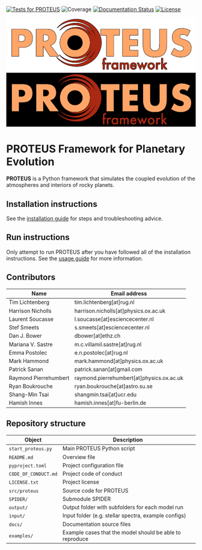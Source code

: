 [![Tests for PROTEUS](https://github.com/FormingWorlds/PROTEUS/actions/workflows/tests.yaml/badge.svg)](https://github.com/FormingWorlds/PROTEUS/actions/workflows/tests.yaml)
![Coverage](https://gist.githubusercontent.com/stefsmeets/b4ee7dab92e20644bcb3a5ad09f71165/raw/covbadge.svg)
[![Documentation Status](https://readthedocs.org/projects/fwl-proteus/badge/?version=latest)](https://fwl-proteus.readthedocs.io/en/latest/?badge=latest)
[![License](https://img.shields.io/badge/License-Apache_2.0-blue.svg)](https://opensource.org/licenses/Apache-2.0)

![PROTEUS banner](https://raw.githubusercontent.com/FormingWorlds/PROTEUS/main/docs/images/PROTEUS_white.png#gh-light-mode-only)
![PROTEUS banner](https://raw.githubusercontent.com/FormingWorlds/PROTEUS/main/docs/images/PROTEUS_black.png#gh-dark-mode-only)

# PROTEUS Framework for Planetary Evolution

**PROTEUS** is a Python framework that simulates the coupled evolution
of the atmospheres and interiors of rocky planets.

## Installation instructions

See the [installation guide](https://fwl-proteus.readthedocs.io/en/latest/installation/) for steps and troubleshooting advice.

## Run instructions

Only attempt to run PROTEUS after you have followed all of the installation instructions.
See the [usage guide](https://fwl-proteus.readthedocs.io/en/latest/usage/) for more information.

## Contributors

| Name  | Email address |
| -     | -             |
Tim Lichtenberg         | tim.lichtenberg[at]rug.nl |
Harrison Nicholls       | harrison.nicholls[at]physics.ox.ac.uk |
Laurent Soucasse        | l.soucasse[at]esciencecenter.nl |
Stef Smeets             | s.smeets[at]esciencecenter.nl |
Dan J. Bower            | dbower[at]ethz.ch |
Mariana V. Sastre       | m.c.villamil.sastre[at]rug.nl |
Emma Postolec           | e.n.postolec[at]rug.nl |
Mark Hammond            | mark.hammond[at]physics.ox.ac.uk |
Patrick Sanan           | patrick.sanan[at]gmail.com |
Raymond Pierrehumbert   | raymond.pierrehumbert[at]physics.ox.ac.uk |
Ryan Boukrouche         | ryan.boukrouche[at]astro.su.se |
Shang-Min Tsai          | shangmin.tsai[at]ucr.edu |
Hamish Innes            | hamish.innes[at]fu-berlin.de |

## Repository structure

| Object                | Description                                               |
| -                     | -                                                         |
| `start_proteus.py`    | Main PROTEUS Python script                                |
| `README.md`           | Overview file                                             |
| `pyproject.toml`	    | Project configuration file                                |
| `CODE_OF_CONDUCT.md`	| Project code of conduct                                   |
| `LICENSE.txt`         | Project license                                           |
| `src/proteus`         | Source code for PROTEUS                                   |
| `SPIDER/`             | Submodule SPIDER                                          |
| `output/`             | Output folder with subfolders for each model run          |
| `input/`              | Input folder (e.g. stellar spectra, example configs)      |
| `docs/`			    | Documentation source files                                |
| `examples/`           | Example cases that the model should be able to reproduce  |
